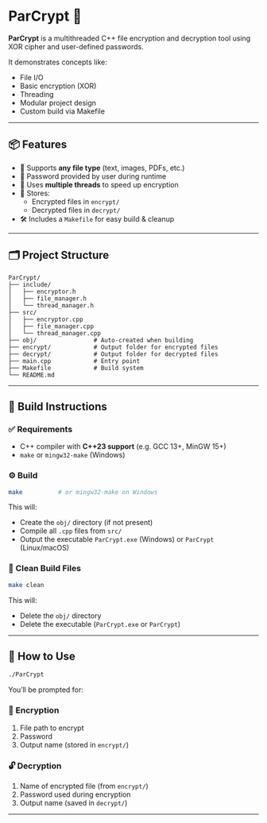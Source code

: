 # ParCrypt 🔐

**ParCrypt** is a multithreaded C++ file encryption and decryption tool using XOR cipher and user-defined passwords.

It demonstrates concepts like:
- File I/O
- Basic encryption (XOR)
- Threading
- Modular project design
- Custom build via Makefile

---

## 📦 Features

- 🔐 Supports **any file type** (text, images, PDFs, etc.)
- 🔑 Password provided by user during runtime
- 🧵 Uses **multiple threads** to speed up encryption
- 📁 Stores:
  - Encrypted files in `encrypt/`
  - Decrypted files in `decrypt/`
- 🛠️ Includes a `Makefile` for easy build & cleanup

---

## 🗂️ Project Structure

```
ParCrypt/
├── include/
│   ├── encryptor.h
│   ├── file_manager.h
│   └── thread_manager.h
├── src/
│   ├── encryptor.cpp
│   ├── file_manager.cpp
│   └── thread_manager.cpp
├── obj/                # Auto-created when building
├── encrypt/            # Output folder for encrypted files
├── decrypt/            # Output folder for decrypted files
├── main.cpp            # Entry point
├── Makefile            # Build system
└── README.md
```

---

## 🔧 Build Instructions

### ✅ Requirements

- C++ compiler with **C++23 support** (e.g. GCC 13+, MinGW 15+)
- `make` or `mingw32-make` (Windows)

### ⚙️ Build

```bash
make          # or mingw32-make on Windows
```

This will:
- Create the `obj/` directory (if not present)
- Compile all `.cpp` files from `src/`
- Output the executable `ParCrypt.exe` (Windows) or `ParCrypt` (Linux/macOS)

### 🧹 Clean Build Files

```bash
make clean
```

This will:
- Delete the `obj/` directory
- Delete the executable (`ParCrypt.exe` or `ParCrypt`)

---

## 🧾 How to Use

```bash
./ParCrypt
```

You’ll be prompted for:

### 🔐 Encryption
1. File path to encrypt
2. Password
3. Output name (stored in `encrypt/`)

### 🔓 Decryption
1. Name of encrypted file (from `encrypt/`)
2. Password used during encryption
3. Output name (saved in `decrypt/`)

---

